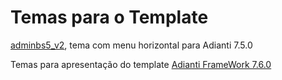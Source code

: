 # Temas para o Template


[adminbs5_v2](template/adminbs5_v2.md), tema com menu horizontal para Adianti 7.5.0


Temas para apresentação do template [Adianti FrameWork 7.6.0](template_ad76.md) 